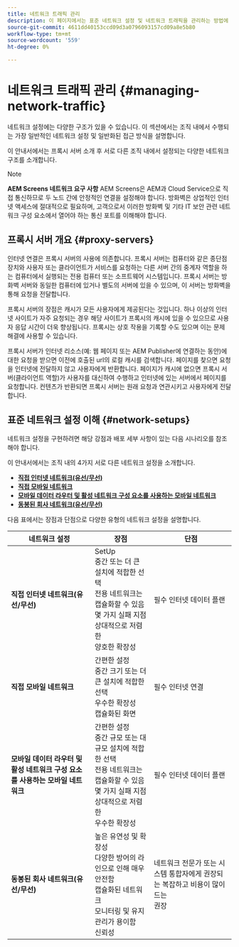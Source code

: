 ```yaml
---
title: 네트워크 트래픽 관리
description: 이 페이지에서는 표준 네트워크 설정 및 네트워크 트래픽을 관리하는 방법에 대해 설명합니다.
source-git-commit: 4611dd40153ccd09d3a0796093157cd09a8e5b80
workflow-type: tm+mt
source-wordcount: '559'
ht-degree: 0%

---
```



# 네트워크 트래픽 관리 {#managing-network-traffic}

네트워크 설정에는 다양한 구조가 있을 수 있습니다. 이 섹션에서는 조직 내에서 수행되는 가장 일반적인 네트워크 설정 및 일반화된 접근 방식을 설명합니다.

이 안내서에서는 프록시 서버 소개 후 서로 다른 조직 내에서 설정되는 다양한 네트워크 구조를 소개합니다.

>[!NOTE]
>**AEM Screens 네트워크 요구 사항**
>AEM Screens은 AEM과 Cloud Service으로 직접 통신하므로 두 노드 간에 안정적인 연결을 설정해야 합니다. 방화벽은 상업적인 인터넷 액세스에 절대적으로 필요하며, 고객으로서 이러한 방화벽 및 기타 IT 보안 관련 네트워크 구성 요소에서 열어야 하는 통신 포트를 이해해야 합니다.

## 프록시 서버 개요 {#proxy-servers}

인터넷 연결은 프록시 서버의 사용에 의존합니다. 프록시 서버는 컴퓨터와 같은 종단점 장치와 사용자 또는 클라이언트가 서비스를 요청하는 다른 서버 간의 중계자 역할을 하는 컴퓨터에서 실행되는 전용 컴퓨터 또는 소프트웨어 시스템입니다. 프록시 서버는 방화벽 서버와 동일한 컴퓨터에 있거나 별도의 서버에 있을 수 있으며, 이 서버는 방화벽을 통해 요청을 전달합니다.

프록시 서버의 장점은 캐시가 모든 사용자에게 제공된다는 것입니다. 하나 이상의 인터넷 사이트가 자주 요청되는 경우 해당 사이트가 프록시의 캐시에 있을 수 있으므로 사용자 응답 시간이 더욱 향상됩니다. 프록시는 상호 작용을 기록할 수도 있으며 이는 문제 해결에 사용할 수 있습니다.

프록시 서버가 인터넷 리소스(예: 웹 페이지 또는 AEM Publisher에 연결하는 동안)에 대한 요청을 받으면 이전에 호출된 url의 로컬 캐시를 검색합니다. 페이지를 찾으면 요청을 인터넷에 전달하지 않고 사용자에게 반환합니다. 페이지가 캐시에 없으면 프록시 서버(클라이언트 역할)가 사용자를 대신하여 수행하고 인터넷에 있는 서버에서 페이지를 요청합니다. 컨텐츠가 반환되면 프록시 서버는 원래 요청과 연관시키고 사용자에게 전달합니다.

## 표준 네트워크 설정 이해 {#network-setups}

네트워크 설정을 구현하려면 해당 강점과 배포 세부 사항이 있는 다음 시나리오를 참조해야 합니다.

이 안내서에서는 조직 내의 4가지 서로 다른 네트워크 설정을 소개합니다.

* **[직접 인터넷 네트워크(유선/무선)](/help/using/direct-internet-network.md)**
* **[직접 모바일 네트워크](/help/using/mobile-network.md)**
* **[모바일 데이터 라우터 및 활성 네트워크 구성 요소를 사용하는 모바일 네트워크](/help/using/mobile-network-router.md)**
* **[동봉된 회사 네트워크(유선/무선)](/help/using/enclosed-corporate-network.md)**

다음 표에서는 장점과 단점으로 다양한 유형의 네트워크 설정을 설명합니다.

| 네트워크 설정 | 장점 | 단점 |
|--- |--- |--- |
| **직접 인터넷 네트워크(유선/무선)** | SetUp<br>중간 또는 더 큰 설치에 적합한 선택<br>전용 네트워크는 캡슐화할 수 있음<br>몇 가지 실패 지점<br>상대적으로 저렴한<br>양호한 확장성 | 필수 인터넷 데이터 플랜 |
| **직접 모바일 네트워크** | 간편한 설정<br>중간 크기 또는 더 큰 설치에 적합한 선택<br>우수한 확장성<br>캡슐화된 화면 | 필수 인터넷 연결 |
| **모바일 데이터 라우터 및 활성 네트워크 구성 요소를 사용하는 모바일 네트워크** | 간편한 설정<br>중간 규모 또는 대규모 설치에 적합한 선택<br>전용 네트워크는 캡슐화할 수 있음<br>몇 가지 실패 지점<br>상대적으로 저렴한<br>우수한 확장성 | 필수 인터넷 데이터 플랜 |
| **동봉된 회사 네트워크(유선/무선)** | 높은 유연성 및 확장성<br>다양한 방어의 라인으로 인해 매우 안전함<br>캡슐화된 네트워크<br>모니터링 및 유지 관리가 용이함<br>신뢰성 | 네트워크 전문가 또는 시스템 통합자에게 권장되는 복잡하고 비용이 많이 드는<br>권장 |
